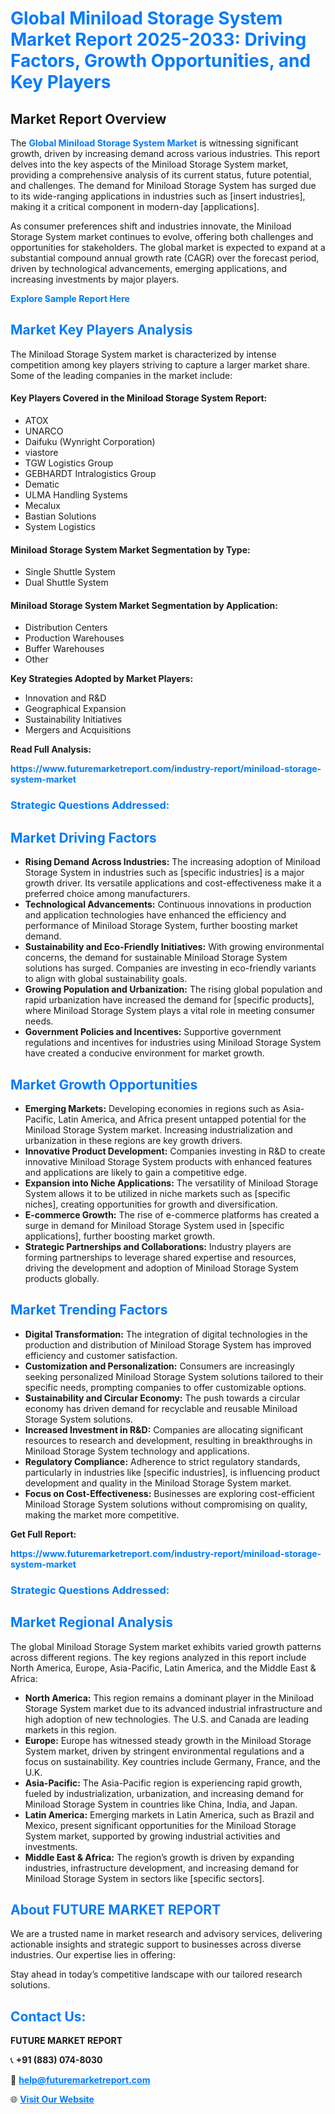 <h1 style="color: #007BFF;">Global Miniload Storage System Market Report 2025-2033: Driving Factors, Growth Opportunities, and Key Players</h1>

<section id="overview">
<h2>Market Report Overview</h2>
<p>The <a href="https://www.futuremarketreport.com/industry-report/miniload-storage-system-market" style="color: #007BFF; text-decoration: none;"><strong>Global Miniload Storage System Market</strong></a> is witnessing significant growth, driven by increasing demand across various industries. This report delves into the key aspects of the Miniload Storage System market, providing a comprehensive analysis of its current status, future potential, and challenges. The demand for Miniload Storage System has surged due to its wide-ranging applications in industries such as [insert industries], making it a critical component in modern-day [applications].</p>
<p>As consumer preferences shift and industries innovate, the Miniload Storage System market continues to evolve, offering both challenges and opportunities for stakeholders. The global market is expected to expand at a substantial compound annual growth rate (CAGR) over the forecast period, driven by technological advancements, emerging applications, and increasing investments by major players.</p>
</section>

<section id="overview">
<p><a href="https://www.futuremarketreport.com/request-sample/reportId=86801" style="color: #007BFF; text-decoration: none;"><strong>Explore Sample Report Here</strong></a></p>
</section>

<section id="key-players">
<h2 style="color: #007BFF;">Market Key Players Analysis</h2>
<p>The Miniload Storage System market is characterized by intense competition among key players striving to capture a larger market share. Some of the leading companies in the market include:</p>
<h4>Key Players Covered in the Miniload Storage System Report:</h4>
<ul><li>ATOX</li><li>UNARCO</li><li>Daifuku (Wynright Corporation)</li><li>viastore</li><li>TGW Logistics Group</li><li>GEBHARDT Intralogistics Group</li><li>Dematic</li><li>ULMA Handling Systems</li><li>Mecalux</li><li>Bastian Solutions</li><li>System Logistics</li></ul>
<h4>Miniload Storage System Market Segmentation by Type:</h4>
<ul><li>Single Shuttle System</li><li>Dual Shuttle System</li></ul>

<h4>Miniload Storage System Market Segmentation by Application:</h4>
<ul><li>Distribution Centers</li><li>Production Warehouses</li><li>Buffer Warehouses</li><li>Other</li></ul>
<p><strong>Key Strategies Adopted by Market Players:</strong></p>
<ul>
<li>Innovation and R&D</li>
<li>Geographical Expansion</li>
<li>Sustainability Initiatives</li>
<li>Mergers and Acquisitions</li>
</ul>
</section>

<section>
<p><strong>Read Full Analysis: </strong></p><a href="https://www.futuremarketreport.com/industry-report/miniload-storage-system-market" style="color: #007BFF; text-decoration: none;"><strong>https://www.futuremarketreport.com/industry-report/miniload-storage-system-market</strong></a>
<h3 style="color: #007BFF;">Strategic Questions Addressed:</h3>
</section>

<section id="driving-factors">
<h2 style="color: #007BFF;">Market Driving Factors</h2>
<ul>
<li><strong>Rising Demand Across Industries:</strong> The increasing adoption of Miniload Storage System in industries such as [specific industries] is a major growth driver. Its versatile applications and cost-effectiveness make it a preferred choice among manufacturers.</li>
<li><strong>Technological Advancements:</strong> Continuous innovations in production and application technologies have enhanced the efficiency and performance of Miniload Storage System, further boosting market demand.</li>
<li><strong>Sustainability and Eco-Friendly Initiatives:</strong> With growing environmental concerns, the demand for sustainable Miniload Storage System solutions has surged. Companies are investing in eco-friendly variants to align with global sustainability goals.</li>
<li><strong>Growing Population and Urbanization:</strong> The rising global population and rapid urbanization have increased the demand for [specific products], where Miniload Storage System plays a vital role in meeting consumer needs.</li>
<li><strong>Government Policies and Incentives:</strong> Supportive government regulations and incentives for industries using Miniload Storage System have created a conducive environment for market growth.</li>
</ul>
</section>

<section id="growth-opportunities">
<h2 style="color: #007BFF;">Market Growth Opportunities</h2>
<ul>
<li><strong>Emerging Markets:</strong> Developing economies in regions such as Asia-Pacific, Latin America, and Africa present untapped potential for the Miniload Storage System market. Increasing industrialization and urbanization in these regions are key growth drivers.</li>
<li><strong>Innovative Product Development:</strong> Companies investing in R&D to create innovative Miniload Storage System products with enhanced features and applications are likely to gain a competitive edge.</li>
<li><strong>Expansion into Niche Applications:</strong> The versatility of Miniload Storage System allows it to be utilized in niche markets such as [specific niches], creating opportunities for growth and diversification.</li>
<li><strong>E-commerce Growth:</strong> The rise of e-commerce platforms has created a surge in demand for Miniload Storage System used in [specific applications], further boosting market growth.</li>
<li><strong>Strategic Partnerships and Collaborations:</strong> Industry players are forming partnerships to leverage shared expertise and resources, driving the development and adoption of Miniload Storage System products globally.</li>
</ul>
</section>

<section id="trending-factors">
<h2 style="color: #007BFF;">Market Trending Factors</h2>
<ul>
<li><strong>Digital Transformation:</strong> The integration of digital technologies in the production and distribution of Miniload Storage System has improved efficiency and customer satisfaction.</li>
<li><strong>Customization and Personalization:</strong> Consumers are increasingly seeking personalized Miniload Storage System solutions tailored to their specific needs, prompting companies to offer customizable options.</li>
<li><strong>Sustainability and Circular Economy:</strong> The push towards a circular economy has driven demand for recyclable and reusable Miniload Storage System solutions.</li>
<li><strong>Increased Investment in R&D:</strong> Companies are allocating significant resources to research and development, resulting in breakthroughs in Miniload Storage System technology and applications.</li>
<li><strong>Regulatory Compliance:</strong> Adherence to strict regulatory standards, particularly in industries like [specific industries], is influencing product development and quality in the Miniload Storage System market.</li>
<li><strong>Focus on Cost-Effectiveness:</strong> Businesses are exploring cost-efficient Miniload Storage System solutions without compromising on quality, making the market more competitive.</li>
</ul>
</section>

<section>
<p><strong>Get Full Report: </strong></p><a href="https://www.futuremarketreport.com/industry-report/miniload-storage-system-market" style="color: #007BFF; text-decoration: none;"><strong>https://www.futuremarketreport.com/industry-report/miniload-storage-system-market</strong></a>
<h3 style="color: #007BFF;">Strategic Questions Addressed:</h3>
</section>


<section id="regional-analysis">
<h2 style="color: #007BFF;">Market Regional Analysis</h2>
<p>The global Miniload Storage System market exhibits varied growth patterns across different regions. The key regions analyzed in this report include North America, Europe, Asia-Pacific, Latin America, and the Middle East & Africa:</p>
<ul>
<li><strong>North America:</strong> This region remains a dominant player in the Miniload Storage System market due to its advanced industrial infrastructure and high adoption of new technologies. The U.S. and Canada are leading markets in this region.</li>
<li><strong>Europe:</strong> Europe has witnessed steady growth in the Miniload Storage System market, driven by stringent environmental regulations and a focus on sustainability. Key countries include Germany, France, and the U.K.</li>
<li><strong>Asia-Pacific:</strong> The Asia-Pacific region is experiencing rapid growth, fueled by industrialization, urbanization, and increasing demand for Miniload Storage System in countries like China, India, and Japan.</li>
<li><strong>Latin America:</strong> Emerging markets in Latin America, such as Brazil and Mexico, present significant opportunities for the Miniload Storage System market, supported by growing industrial activities and investments.</li>
<li><strong>Middle East & Africa:</strong> The region’s growth is driven by expanding industries, infrastructure development, and increasing demand for Miniload Storage System in sectors like [specific sectors].</li>
</ul>
</section>

<footer>
<h2 style="color: #007BFF;">About FUTURE MARKET REPORT</h2>
<p>We are a trusted name in market research and advisory services, delivering actionable insights and strategic support to businesses across diverse industries. Our expertise lies in offering:</p>

<p>Stay ahead in today’s competitive landscape with our tailored research solutions.</p>

<h2 style="color: #007BFF;">Contact Us:</h2>
<p><strong>FUTURE MARKET REPORT</strong></p>
<p>📞 <strong>+91 (883) 074-8030</strong></p>
<p>📧 <strong><a href="mailto:help@futuremarketreport.com" style="color: #007BFF;">help@futuremarketreport.com</a></strong></p>
<p>🌐 <strong><a href="https://www.futuremarketreport.com/" style="color: #007BFF;">Visit Our Website</a></strong></p>
</footer>
